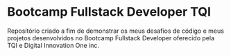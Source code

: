 # Bootcamp Fullstack Developer TQI

Repositório criado a fim de demonstrar os meus desafios de código e meus projetos desenvolvidos no Bootcamp Fullstack Developer oferecido pela TQI e Digital Innovation One inc.
